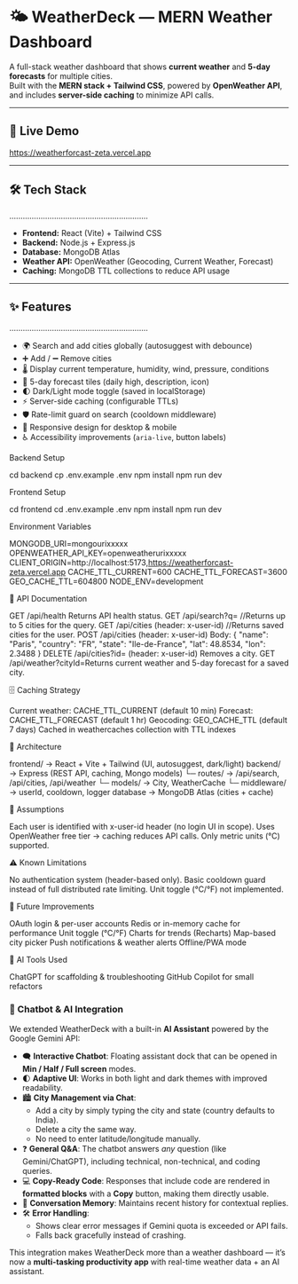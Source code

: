 # 🌤️ WeatherDeck — MERN Weather Dashboard

A full-stack weather dashboard that shows **current weather** and **5-day forecasts** for multiple cities.  
Built with the **MERN stack + Tailwind CSS**, powered by **OpenWeather API**, and includes **server-side caching** to minimize API calls.

---

## 🚀 Live Demo
 https://weatherforcast-zeta.vercel.app  


---

## 🛠️ Tech Stack
..............................................................

- **Frontend:** React (Vite) + Tailwind CSS  
- **Backend:** Node.js + Express.js  
- **Database:** MongoDB Atlas  
- **Weather API:** OpenWeather (Geocoding, Current Weather, Forecast)  
- **Caching:** MongoDB TTL collections to reduce API usage  

---

## ✨ Features
..............................................................

- 🌍 Search and add cities globally (autosuggest with debounce)  
- ➕ Add / ➖ Remove cities  
- 🌡️ Display current temperature, humidity, wind, pressure, conditions  
- 📅 5-day forecast tiles (daily high, description, icon)  
- 🌓 Dark/Light mode toggle (saved in localStorage)  
- ⚡ Server-side caching (configurable TTLs)  
- 🛡️ Rate-limit guard on search (cooldown middleware)  
- 📱 Responsive design for desktop & mobile  
- ♿ Accessibility improvements (`aria-live`, button labels)  

Backend Setup

cd backend
cp .env.example .env
npm install
npm run dev

Frontend Setup

cd frontend
cd .env.example .env
npm install
npm run dev

Environment Variables

MONGODB_URI=mongourixxxxx               
OPENWEATHER_API_KEY=openweatherurixxxxx
CLIENT_ORIGIN=http://localhost:5173,https://weatherforcast-zeta.vercel.app
CACHE_TTL_CURRENT=600
CACHE_TTL_FORECAST=3600
GEO_CACHE_TTL=604800
NODE_ENV=development



📡 API Documentation

GET /api/health
Returns API health status.
GET /api/search?q=<query> //Returns up to 5 cities for the query.
GET /api/cities (header: x-user-id) //Returns saved cities for the user.
POST /api/cities (header: x-user-id)
Body:
{
  "name": "Paris",
  "country": "FR",
  "state": "Ile-de-France",
  "lat": 48.8534,
  "lon": 2.3488
}
DELETE /api/cities?id=<cityId> (header: x-user-id) Removes a city.
GET /api/weather?cityId=<cityId>Returns current weather and 5-day forecast for a saved city.



🗄️ Caching Strategy


Current weather: CACHE_TTL_CURRENT (default 10 min)
Forecast: CACHE_TTL_FORECAST (default 1 hr)
Geocoding: GEO_CACHE_TTL (default 7 days)
Cached in weathercaches collection with TTL indexes


📐 Architecture

frontend/   → React + Vite + Tailwind (UI, autosuggest, dark/light)
backend/    → Express (REST API, caching, Mongo models)
└─ routes/  → /api/search, /api/cities, /api/weather
└─ models/  → City, WeatherCache
└─ middleware/ → userId, cooldown, logger
database    → MongoDB Atlas (cities + cache)


📝 Assumptions


Each user is identified with x-user-id header (no login UI in scope).
Uses OpenWeather free tier → caching reduces API calls.
Only metric units (°C) supported.


⚠️ Known Limitations


No authentication system (header-based only).
Basic cooldown guard instead of full distributed rate limiting.
Unit toggle (°C/°F) not implemented.


🚧 Future Improvements


OAuth login & per-user accounts
Redis or in-memory cache for performance
Unit toggle (°C/°F)
Charts for trends (Recharts)
Map-based city picker
Push notifications & weather alerts
Offline/PWA mode


🤖 AI Tools Used

ChatGPT for scaffolding & troubleshooting
GitHub Copilot for small refactors

### 🤖 Chatbot & AI Integration

We extended WeatherDeck with a built-in **AI Assistant** powered by the Google Gemini API:

- 🗨️ **Interactive Chatbot**: Floating assistant dock that can be opened in **Min / Half / Full screen** modes.  
- 🌓 **Adaptive UI**: Works in both light and dark themes with improved readability.  
- 🏙️ **City Management via Chat**:
  - Add a city by simply typing the city and state (country defaults to India).  
  - Delete a city the same way.  
  - No need to enter latitude/longitude manually.  
- ❓ **General Q&A**: The chatbot answers *any* question (like Gemini/ChatGPT), including technical, non-technical, and coding queries.  
- 💻 **Copy-Ready Code**: Responses that include code are rendered in **formatted blocks** with a **Copy** button, making them directly usable.  
- 🧭 **Conversation Memory**: Maintains recent history for contextual replies.  
- 🛠️ **Error Handling**: 
  - Shows clear error messages if Gemini quota is exceeded or API fails.  
  - Falls back gracefully instead of crashing.  

This integration makes WeatherDeck more than a weather dashboard — it’s now a **multi-tasking productivity app** with real-time weather data + an AI assistant.
